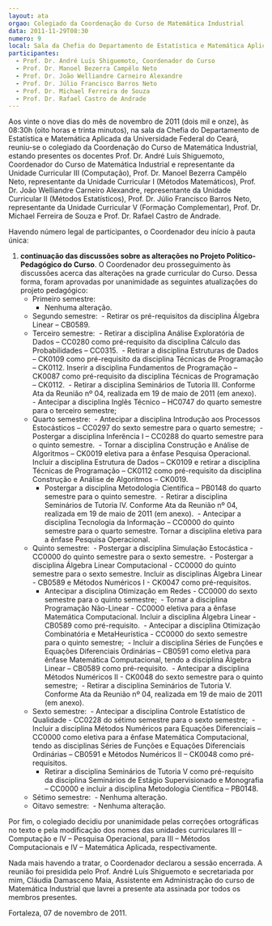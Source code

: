 ```yaml
---
layout: ata
orgao: Colegiado da Coordenação do Curso de Matemática Industrial
data: 2011-11-29T08:30
numero: 9
local: Sala da Chefia do Departamento de Estatística e Matemática Aplicada
participantes:
  - Prof. Dr. André Luís Shiguemoto, Coordenador do Curso
  - Prof. Dr. Manoel Bezerra Campêlo Neto
  - Prof. Dr. João Welliandre Carneiro Alexandre
  - Prof. Dr. Júlio Francisco Barros Neto
  - Prof. Dr. Michael Ferreira de Souza
  - Prof. Dr. Rafael Castro de Andrade
---
```


Aos vinte o nove dias do mês de novembro de 2011 (dois mil e onze), às 08:30h (oito horas e trinta minutos), na sala da Chefia do Departamento de Estatística e Matemática Aplicada da Universidade Federal do Ceará, reuniu-se o colegiado da Coordenação do Curso de Matemática Industrial, estando presentes os docentes Prof. Dr. André Luís Shiguemoto, Coordenador do Curso de Matemática Industrial e representante da Unidade Curricular III (Computação), Prof. Dr. Manoel Bezerra Campêlo Neto, representante da Unidade Curricular I (Métodos Matemáticos), Prof. Dr. João Welliandre Carneiro Alexandre, representante da Unidade Curricular II (Métodos Estatísticos), Prof. Dr. Júlio Francisco Barros Neto, representante da Unidade Curricular V (Formação Complementar), Prof. Dr. Michael Ferreira de Souza e Prof. Dr. Rafael Castro de Andrade.

Havendo número legal de participantes, o Coordenador deu início à pauta única:

1. **continuação das discussões sobre as alterações no Projeto Político-Pedagógico do Curso**.
   O Coordenador deu prosseguimento às discussões acerca das alterações na grade curricular do Curso.
   Dessa forma, foram aprovadas por unanimidade as seguintes atualizações do projeto pedagógico:
   - Primeiro semestre:
     - Nenhuma alteração.
   - Segundo semestre:
    ​ - Retirar os pré-requisitos da disciplina Álgebra Linear – CB0589.
   - Terceiro semestre:
    ​ - Retirar a disciplina Análise Exploratória de Dados – CC0280 como pré-requisito da disciplina Cálculo das Probabilidades – CC0315.
    ​ - Retirar a disciplina Estruturas de Dados – CK0109 como pré-requisito da disciplina Técnicas de Programação – CK0112.
       Inserir a disciplina Fundamentos de Programação – CK0087 como pré-requisito da disciplina Técnicas de Programação – CK0112.
    ​ - Retirar a disciplina Seminários de Tutoria III.
       Conforme Ata da Reunião nº 04, realizada em 19 de maio de 2011 (em anexo).
    ​ - Antecipar a disciplina Inglês Técnico – HC0747 do quarto semestre para o terceiro semestre;
   - Quarto semestre:
    ​ - Antecipar a disciplina Introdução aos Processos Estocásticos – CC0297 do sexto semestre para o quarto semestre;
    ​ - Postergar a disciplina Inferência I – CC0288 do quarto semestre para o quinto semestre.
    ​ - Tornar a disciplina Construção e Análise de Algoritmos – CK0019 eletiva para a ênfase Pesquisa Operacional.
       Incluir a disciplina Estrutura de Dados – CK0109 e retirar a disciplina Técnicas de Programação – CK0112 como pré-requisito da disciplina Construção e Análise de Algoritmos – CK0019.
     - Postergar a disciplina Metodologia Científica – PB0148 do quarto semestre para o quinto semestre.
    ​ - Retirar a disciplina Seminários de Tutoria IV.
       Conforme Ata da Reunião nº 04, realizada em 19 de maio de 2011 (em anexo).
    ​ - Antecipar a disciplina Tecnologia da Informação – CC0000 do quinto semestre para o quarto semestre.
       Tornar a disciplina eletiva para a ênfase Pesquisa Operacional.
   - Quinto semestre:
    ​ - Postergar a disciplina Simulação Estocástica - CC0000 do quinto semestre para o sexto semestre.
    ​ - Postergar a disciplina Álgebra Linear Computacional - CC0000 do quinto semestre para o sexto semestre.
       Incluir as disciplinas Álgebra Linear - CB0589 e Métodos Numéricos I - CK0047 como pré-requisitos.
     - Antecipar a disciplina Otimização em Redes - CC0000 do sexto semestre para o quinto semestre;
    ​ - Tornar a disciplina Programação Não-Linear - CC0000 eletiva para a ênfase Matemática Computacional.
       Incluir a disciplina Álgebra Linear - CB0589 como pré-requisito.
    ​ - Antecipar a disciplina Otimização Combinatória e MetaHeurística - CC0000 do sexto semestre para o quinto semestre;
    ​ - Incluir a disciplina Séries de Funções e Equações Diferenciais Ordinárias – CB0591 como eletiva para ênfase Matemática Computacional, tendo a disciplina Álgebra Linear – CB0589 como pré-requisito.
    ​ - Antecipar a disciplina Métodos Numéricos II - CK0048 do sexto semestre para o quinto semestre;
    ​ - Retirar a disciplina Seminários de Tutoria V.
       Conforme Ata da Reunião nº 04, realizada em 19 de maio de 2011 (em anexo).
   - Sexto semestre:
    ​ - Antecipar a disciplina Controle Estatístico de Qualidade - CC0228 do sétimo semestre para o sexto semestre;
    ​ - Incluir a disciplina Métodos Numéricos para Equações Diferenciais – CC0000 como eletiva para a ênfase Matemática Computacional, tendo as disciplinas Séries de Funções e Equações Diferenciais Ordinárias – CB0591 e Métodos Numéricos II – CK0048 como pré-requisitos.
     - Retirar a disciplina Seminários de Tutoria V como pré-requisito da disciplina Seminários de Estágio Supervisionado e Monografia – CC0000 e incluir a disciplina Metodologia Científica – PB0148.
   - Sétimo semestre:
   ​  - Nenhuma alteração.
   - Oitavo semestre:
    ​ - Nenhuma alteração.

Por fim, o colegiado decidiu por unanimidade pelas correções ortográficas no texto e pela modificação dos nomes das unidades curriculares III – Computação e IV – Pesquisa Operacional, para III – Métodos Computacionais e IV – Matemática Aplicada, respectivamente.

Nada mais havendo a tratar, o Coordenador declarou a sessão encerrada.
A reunião foi presidida pelo Prof. André Luís Shiguemoto e secretariada por mim, Cláudia Damasceno Maia, Assistente em Administração do curso de Matemática Industrial que lavrei a presente ata assinada por todos os membros presentes.

Fortaleza, 07 de novembro de 2011.
